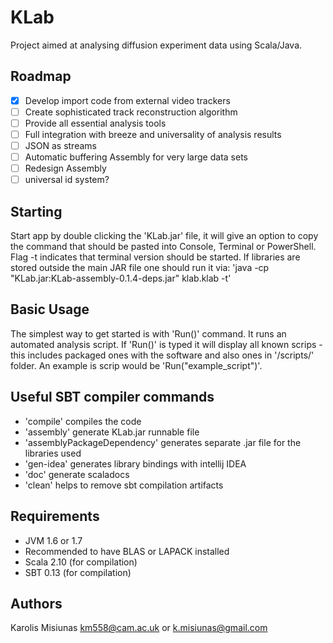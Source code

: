 KLab
====
Project aimed at analysing diffusion experiment data using Scala/Java.

Roadmap
-------
 - [x] Develop import code from external video trackers
 - [ ] Create sophisticated track reconstruction algorithm
 - [ ] Provide all essential analysis tools
 - [ ] Full integration with breeze and universality of analysis results
 - [ ] JSON as streams
 - [ ] Automatic buffering Assembly for very large data sets
 - [ ] Redesign Assembly
 - [ ] universal id system?

Starting
--------
Start app by  double clicking the 'KLab.jar' file, it will give an option to copy the command that should be pasted into
Console, Terminal or PowerShell. Flag -t indicates that terminal version should be started.
If libraries are stored outside the main JAR file one should run it via: 'java -cp "KLab.jar:KLab-assembly-0.1.4-deps.jar" klab.klab -t'

Basic Usage
-----------
The simplest way to get started is with 'Run()' command. It runs an automated analysis script.
If 'Run()' is typed it will display all known scrips - this includes packaged ones with the software and also ones in
'/scripts/' folder. An example is scrip would be 'Run("example_script")'.

Useful SBT compiler commands
----------------------------
 - 'compile' compiles the code
 - 'assembly' generate KLab.jar runnable file
 - 'assemblyPackageDependency' generates separate .jar file for the libraries used
 - 'gen-idea' generates library bindings with intellij IDEA
 - 'doc' generate scaladocs
 - 'clean' helps to remove sbt compilation artifacts

Requirements
------------
 - JVM 1.6 or 1.7
 - Recommended to have BLAS or LAPACK installed
 - Scala 2.10 (for compilation)
 - SBT 0.13 (for compilation)

Authors
-------
Karolis Misiunas
km558@cam.ac.uk or k.misiunas@gmail.com